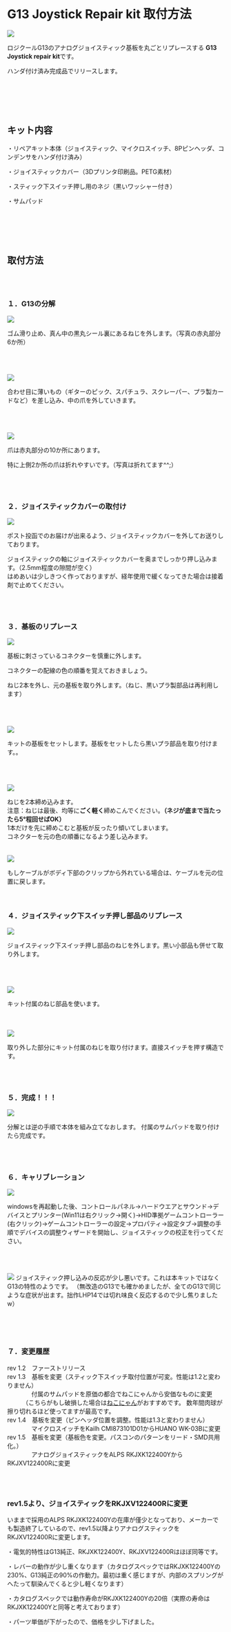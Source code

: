 # G13 Joystick Repair kit 取付方法

![](./G13RepairKit_images/G13_repairkit_rev1_5.png)  

ロジクールG13のアナログジョイスティック基板を丸ごとリプレースする
**G13 Joystick repair kit**です。  

ハンダ付け済み完成品でリリースします。

<br>
<br>
<br>
<br>

## キット内容

・リペアキット本体（ジョイスティック、マイクロスイッチ、8Pピンヘッダ、コンデンサをハンダ付け済み）

・ジョイスティックカバー（3Dプリンタ印刷品。PETG素材）

・スティック下スイッチ押し用のネジ（黒いワッシャー付き）

・サムパッド

<br>
<br>
<br>
<br>

## 取付方法

<br>
<br>

### １．G13の分解

![](./G13RepairKit_images/picture1.jpg)  

ゴム滑り止め、真ん中の黒丸シール裏にあるねじを外します。（写真の赤丸部分6か所）  
<br>
<br>
<br>

![](./G13RepairKit_images/picture2.jpg)

合わせ目に薄いもの（ギターのピック、スパチュラ、スクレーパー、プラ製カードなど）を差し込み、中の爪を外していきます。    
<br>
<br>
<br>

![](./G13RepairKit_images/picture3.jpg)

爪は赤丸部分の10か所にあります。

特に上側2か所の爪は折れやすいです。（写真は折れてます^^;）  
<br>
<br>
<br>

### ２．ジョイスティックカバーの取付け

![](./G13RepairKit_images/picture4b.jpg)

ポスト投函でのお届けが出来るよう、ジョイスティックカバーを外してお送りしております。

ジョイスティックの軸にジョイスティックカバーを奥までしっかり押し込みます。（2.5mm程度の隙間が空く）  
はめあいは少しきつく作っておりますが、経年使用で緩くなってきた場合は接着剤で止めてください。    
<br>
<br>
<br>

### ３．基板のリプレース

![](./G13RepairKit_images/picture5.jpg)

基板に刺さっているコネクターを慎重に外します。  

コネクターの配線の色の順番を覚えておきましょう。

ねじ2本を外し、元の基板を取り外します。（ねじ、黒いプラ製部品は再利用します）  
<br>
<br>
<br>

![](./G13RepairKit_images/picture6b.jpg)

キットの基板をセットします。基板をセットしたら黒いプラ部品を取り付けます。。  
<br>
<br>
<br>

![](./G13RepairKit_images/picture7b.jpg)

ねじを2本締め込みます。  
注意：ねじは最後、均等に**ごく軽く**締めこんでください。**（ネジが底まで当たったら5°程回せばOK）**  
1本だけを先に締めこむと基板が反ったり傾いてしまいます。  
コネクターを元の色の順番になるよう差し込みます。
<br>
<br>
<br>
![](./G13RepairKit_images/picture7c.jpg)

もしケーブルがボディ下部のクリップから外れている場合は、ケーブルを元の位置に戻します。
<br>
<br>
<br>

### ４．ジョイスティック下スイッチ押し部品のリプレース

![](./G13RepairKit_images/picture9.jpg)

ジョイスティック下スイッチ押し部品のねじを外します。黒い小部品も併せて取り外します。    
<br>
<br>
<br>

![](./G13RepairKit_images/picture10.jpg)

キット付属のねじ部品を使います。  
<br>
<br>
<br>
![](./G13RepairKit_images/picture11.jpg)

取り外した部分にキット付属のねじを取り付けます。直接スイッチを押す構造です。  
<br>
<br>
<br>

### ５．完成！！！

![](./G13RepairKit_images/picture8b.jpg)

分解とは逆の手順で本体を組み立てなおします。
付属のサムパッドを取り付けたら完成です。  
<br>
<br>
<br>

### ６．キャリブレーション

![](./G13RepairKit_images/calibration.png)

windowsを再起動した後、コントロールパネル→ハードウエアとサウンド→デバイスとプリンター(Win11は右クリック→開く)→HID準拠ゲームコントローラー(右クリック)→ゲームコントローラーの設定→プロパティ→設定タブ→調整の手順でデバイスの調整ウィザードを開始し、ジョイスティックの校正を行ってください。  
<br>
<br>
<br>

![](./G13RepairKit_images/manyG13s.jpg)
ジョイスティック押し込みの反応が少し悪いです。これは本キットではなくG13の特性のようです。
（無改造のG13でも確かめましたが、全てのG13で同じような症状が出ます。拙作LHP14では切れ味良く反応するので少し焦りましたw）

<br>
<br>
<br>

### ７．変更履歴

rev 1.2　ファーストリリース  
rev 1.3　基板を変更（スティック下スイッチ取付位置が可変。性能は1.2と変わりません）  
　　　　付属のサムパッドを原価の都合でねこにゃんから安価なものに変更  
　　　（こちらがもし破損した場合は[ねこにゃん](https://www.cybergadget.co.jp/products/4544859026829/)がおすすめです。  数年間肉球が擦り切れるほど使ってますが最高です。  
rev 1.4　基板を変更（ピンヘッダ位置を調整。性能は1.3と変わりません）  
　　　　マイクロスイッチをKailh CMI873101D01からHUANO WK-03Bに変更  
rev 1.5　基板を変更（基板色を変更。パスコンのパターンをリード・SMD共用化。）  
　　　　アナログジョイスティックをALPS RKJXK122400YからRKJXV122400Rに変更  

<br>
<br>

### rev1.5より、ジョイスティックをRKJXV122400Rに変更

いままで採用のALPS RKJXK122400Yの在庫が僅少となっており、メーカーでも製造終了しているので、rev1.5以降よりアナログスティックをRKJXV122400Rに変更します。  

・電気的特性はG13純正、RKJXK122400Y、RKJXV122400Rはほぼ同等です。  

・レバーの動作が少し重くなります（カタログスペックではRKJXK122400Yの230%、G13純正の90%の作動力。最初は重く感じますが、内部のスプリングがへたって馴染んでくると少し軽くなります）  

・カタログスペックでは動作寿命がRKJXK122400Yの20倍（実際の寿命はRKJXK122400Yと同等と考えております）   

・パーツ単価が下がったので、価格を少し下げました。
